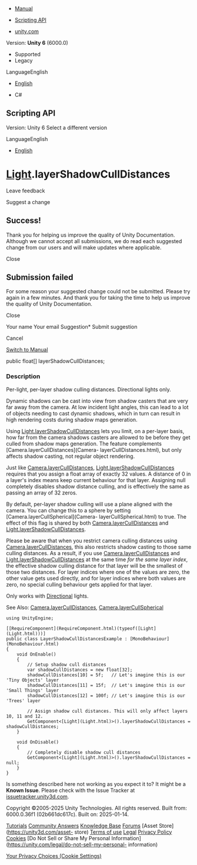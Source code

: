 [ ]()

  * [Manual](../Manual/index.html)
  * [Scripting API](../ScriptReference/index.html)

  * [unity.com](https://unity.com/)

Version: **Unity 6** (6000.0)

  * Supported
  * Legacy

LanguageEnglish

  * [English]()

  * C#

[ ](https://docs.unity3d.com)

## Scripting API

Version: Unity 6 Select a different version

LanguageEnglish

  * [English]()

#  [Light](Light.html).layerShadowCullDistances

Leave feedback

Suggest a change

## Success!

Thank you for helping us improve the quality of Unity Documentation. Although
we cannot accept all submissions, we do read each suggested change from our
users and will make updates where applicable.

Close

## Submission failed

For some reason your suggested change could not be submitted. Please <a>try
again</a> in a few minutes. And thank you for taking the time to help us
improve the quality of Unity Documentation.

Close

Your name Your email Suggestion* Submit suggestion

Cancel

[Switch to Manual](../Manual/class-Light.html "Go to Light Component in the
Manual")

public float[] layerShadowCullDistances;

### Description

Per-light, per-layer shadow culling distances. Directional lights only.

Dynamic shadows can be cast into view from shadow casters that are very far
away from the camera. At low incident light angles, this can lead to a lot of
objects needing to cast dynamic shadows, which in turn can result in high
rendering costs during shadow maps generation.  
  
Using [Light.layerShadowCullDistances](Light-layerShadowCullDistances.html)
lets you limit, on a per-layer basis, how far from the camera shadows casters
are allowed to be before they get culled from shadow maps generation. The
feature complements [Camera.layerCullDistances](Camera-
layerCullDistances.html), but only affects shadow casting, not regular object
rendering.  
  
Just like [Camera.layerCullDistances](Camera-layerCullDistances.html),
[Light.layerShadowCullDistances](Light-layerShadowCullDistances.html) requires
that you assign a float array of exactly 32 values. A distance of 0 in a
layer's index means keep current behaviour for that layer. Assigning null
completely disables shadow distance culling, and is effectively the same as
passing an array of 32 zeros.  
  
By default, per-layer shadow culling will use a plane aligned with the camera.
You can change this to a sphere by setting [Camera.layerCullSpherical](Camera-
layerCullSpherical.html) to true. The effect of this flag is shared by both
[Camera.layerCullDistances](Camera-layerCullDistances.html) and
[Light.layerShadowCullDistances](Light-layerShadowCullDistances.html).  
  
Please be aware that when you restrict camera culling distances using
[Camera.layerCullDistances](Camera-layerCullDistances.html), this also
restricts shadow casting to those same culling distances. As a result, if you
use [Camera.layerCullDistances](Camera-layerCullDistances.html) and
[Light.layerShadowCullDistances](Light-layerShadowCullDistances.html) at the
same time *for the same layer index*, the effective shadow culling distance
for that layer will be the smallest of those two distances. For layer indices
where one of the values are zero, the other value gets used directly, and for
layer indices where both values are zero, no special culling behaviour gets
applied for that layer.  
  
Only works with [Directional](LightType.Directional.html) lights.  
  
See Also: [Camera.layerCullDistances](Camera-layerCullDistances.html),
[Camera.layerCullSpherical](Camera-layerCullSpherical.html)

    
    
    using UnityEngine;  
      
    [[RequireComponent](RequireComponent.html)(typeof([Light](Light.html)))]
    public class LayerShadowCullDistancesExample : [MonoBehaviour](MonoBehaviour.html)
    {
        void OnEnable()
        {
            // Setup shadow cull distances
            var shadowCullDistances = new float[32];
            shadowCullDistances[10] = 5f;   // Let's imagine this is our 'Tiny Objects' layer
            shadowCullDistances[11] = 15f;  // Let's imagine this is our 'Small Things' layer
            shadowCullDistances[12] = 100f; // Let's imagine this is our 'Trees' layer  
      
            // Assign shadow cull distances. This will only affect layers 10, 11 and 12.
            GetComponent<[Light](Light.html)>().layerShadowCullDistances = shadowCullDistances;
        }  
      
        void OnDisable()
        {
            // Completely disable shadow cull distances
            GetComponent<[Light](Light.html)>().layerShadowCullDistances = null;
        }
    }
    

Is something described here not working as you expect it to? It might be a
**Known Issue**. Please check with the Issue Tracker at
[issuetracker.unity3d.com](https://issuetracker.unity3d.com).

Copyright ©2005-2025 Unity Technologies. All rights reserved. Built from:
6000.0.36f1 (02b661dc617c). Built on: 2025-01-14.

[Tutorials](https://unity3d.com/learn) [Community
Answers](https://answers.unity3d.com) [Knowledge
Base](https://support.unity3d.com/hc/en-us)
[Forums](https://forum.unity3d.com) [Asset Store](https://unity3d.com/asset-
store) [Terms of use](https://docs.unity3d.com/Manual/TermsOfUse.html)
[Legal](https://unity.com/legal) [Privacy
Policy](https://unity.com/legal/privacy-policy)
[Cookies](https://unity.com/legal/cookie-policy) [Do Not Sell or Share My
Personal Information](https://unity.com/legal/do-not-sell-my-personal-
information)

[Your Privacy Choices (Cookie Settings)](javascript:void\(0\);)

